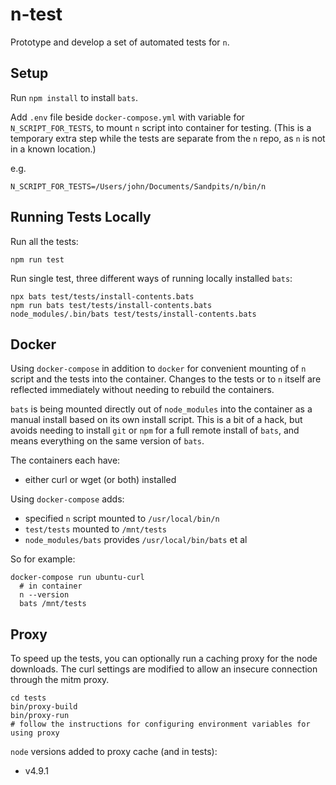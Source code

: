 # n-test

Prototype and develop a set of automated tests for `n`.

## Setup

Run `npm install` to install `bats`.

Add `.env` file beside `docker-compose.yml` with variable for `N_SCRIPT_FOR_TESTS`, to mount `n` script into container for testing.
(This is a temporary extra step while the tests are separate from the `n` repo, as `n` is not in a known location.)

e.g.

    N_SCRIPT_FOR_TESTS=/Users/john/Documents/Sandpits/n/bin/n

## Running Tests Locally

Run all the tests:

    npm run test

Run single test, three different ways of running locally installed `bats`:

    npx bats test/tests/install-contents.bats
    npm run bats test/tests/install-contents.bats
    node_modules/.bin/bats test/tests/install-contents.bats

## Docker

Using `docker-compose` in addition to `docker` for convenient mounting of `n` script and the tests into the container. Changes to the tests or to `n` itself are reflected immediately without needing to rebuild the containers.

`bats` is being mounted directly out of `node_modules` into the container as a manual install based on its own install script. This is a bit of a hack, but avoids needing to install `git` or `npm` for a full remote install of `bats`, and means everything on the same version of `bats`.

The containers each have:

* either curl or wget (or both) installed

Using `docker-compose` adds:

* specified `n` script mounted to `/usr/local/bin/n`
* `test/tests` mounted to `/mnt/tests`
* `node_modules/bats` provides `/usr/local/bin/bats` et al

So for example:

    docker-compose run ubuntu-curl
      # in container
      n --version
      bats /mnt/tests

## Proxy

To speed up the tests, you can optionally run a caching proxy for the node downloads. The curl settings are modified
to allow an insecure connection through the mitm proxy.

    cd tests
    bin/proxy-build
    bin/proxy-run
    # follow the instructions for configuring environment variables for using proxy

`node` versions added to proxy cache (and in tests):

* v4.9.1
